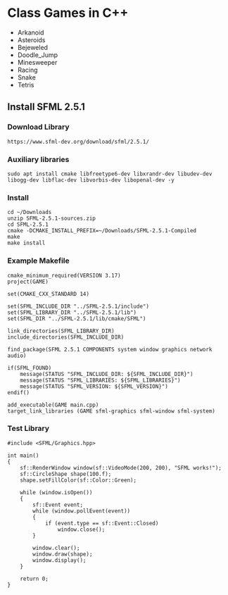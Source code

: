 # Class Games in C++

- Arkanoid
- Asteroids
- Bejeweled
- Doodle_Jump
- Minesweeper
- Racing
- Snake
- Tetris

## Install SFML 2.5.1

### Download Library 

    https://www.sfml-dev.org/download/sfml/2.5.1/
    
### Auxiliary libraries 

    sudo apt install cmake libfreetype6-dev libxrandr-dev libudev-dev libogg-dev libflac-dev libvorbis-dev libopenal-dev -y

### Install

    cd ~/Downloads
    unzip SFML-2.5.1-sources.zip
    cd SFML-2.5.1
    cmake -DCMAKE_INSTALL_PREFIX=~/Downloads/SFML-2.5.1-Compiled
    make
    make install
    
### Example Makefile

    cmake_minimum_required(VERSION 3.17)
    project(GAME)

    set(CMAKE_CXX_STANDARD 14)

    set(SFML_INCLUDE_DIR "../SFML-2.5.1/include")
    set(SFML_LIBRARY_DIR "../SFML-2.5.1/lib")
    set(SFML_DIR "../SFML-2.5.1/lib/cmake/SFML")

    link_directories(SFML_LIBRARY_DIR)
    include_directories(SFML_INCLUDE_DIR)

    find_package(SFML 2.5.1 COMPONENTS system window graphics network audio)

    if(SFML_FOUND)
        message(STATUS "SFML_INCLUDE_DIR: ${SFML_INCLUDE_DIR}")
        message(STATUS "SFML_LIBRARIES: ${SFML_LIBRARIES}")
        message(STATUS "SFML_VERSION: ${SFML_VERSION}")
    endif()

    add_executable(GAME main.cpp)
    target_link_libraries (GAME sfml-graphics sfml-window sfml-system)
    
 ### Test Library
 
    #include <SFML/Graphics.hpp>

    int main()
    {
        sf::RenderWindow window(sf::VideoMode(200, 200), "SFML works!");
        sf::CircleShape shape(100.f);
        shape.setFillColor(sf::Color::Green);

        while (window.isOpen())
        {
            sf::Event event;
            while (window.pollEvent(event))
            {
                if (event.type == sf::Event::Closed)
                    window.close();
            }

            window.clear();
            window.draw(shape);
            window.display();
        }

        return 0;
    }
